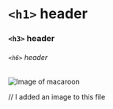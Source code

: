 # `<h1>` header
### `<h3>` header
###### `<h6>` header

![Image of macaroon](https://img.freepik.com/free-psd/macaroon-isolated-transparent-background_191095-35017.jpg?t=st=1734508475~exp=1734512075~hmac=47776d56e2b22d2822ee6dddee46fe3953beafd98a5517335ab3e72027c0e87c&w=996)












// I added an image to this file

